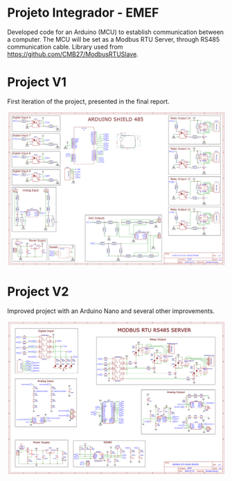 # Projeto Integrador - EMEF
Developed code for an Arduino (MCU) to establish communication between a computer.
The MCU will be set as a Modbus RTU Server, through RS485 communication cable.
Library used from https://github.com/CMB27/ModbusRTUSlave.

# Project V1
First iteration of the project, presented in the final report.

![SchematicV1](ProjectV1/SchematicV1.png)

# Project V2
Improved project with an Arduino Nano and several other improvements.

![SchematicV2](ProjectV2/SchematicV2.png)
